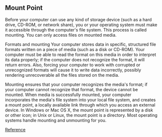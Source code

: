 ## Mount Point ##
Before your computer can use any kind of storage device (such as a hard drive, CD-ROM, or network share), you or your operating system must make it accessible through the computer's file system. This process is called mounting. You can only access files on mounted media.

Formats and mounting
Your computer stores data in specific, structured file formats written on a piece of media (such as a disk or CD-ROM). Your computer must be able to read the format on this media in order to interpret its data properly; if the computer does not recognize the format, it will return errors. Also, forcing your computer to work with corrupted or unrecognized formats will cause it to write data incorrectly, possibly rendering unrecoverable all the files stored on the media.

Mounting ensures that your computer recognizes the media's format; if your computer cannot recognize that format, the device cannot be mounted. When media is successfully mounted, your computer incorporates the media's file system into your local file system, and creates a mount point, a locally available link through which you access an external device. In Windows or Mac OS X, the mount point is represented by a disk or other icon; in Unix or Linux, the mount point is a directory. Most operating systems handle mounting and unmounting for you.

[Reference](https://kb.iu.edu/d/anqk)
